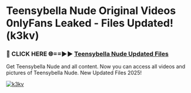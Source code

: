 # Teensybella Nude Original Videos 0nlyFans Leaked - Files Updated! (k3kv)

<h3>🔴 CLICK HERE 🌐==►► <a href="https://tinyurl.com/y5r63du9" rel="nofollow">Teensybella Nude Updated Files</a></h3>

Get Teensybella Nude and all content. Now you can access all videos and pictures of Teensybella Nude. New Updated Files 2025!

[![k3kv](https://i.imgur.com/UVo9nyh.gif)](https://tinyurl.com/y5r63du9)